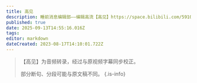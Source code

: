```yaml
---
title: 高见
description: 睡前消息编辑部——编辑高流【高见】https://space.bilibili.com/59104725
published: true
date: 2025-09-13T14:55:16.016Z
tags: 
editor: markdown
dateCreated: 2023-08-17T14:10:01.722Z
---
```


> 【高见】为音频转录，经过与原视频字幕同步校正。
> 
> 部分断句、分段可能与原文稿不同。
{.is-info}

<!--

# 91 - 100

- [**100** **](./opinion/100.md)
- [**99** **](./opinion/99.md)
- [**98** **](./opinion/98.md)
- [**97** **](./opinion/97.md)
- [**96** **](./opinion/96.md)
- [**95** **](./opinion/95.md)
- [**94** **](./opinion/94.md)
- [**93** **](./opinion/93.md)
- [**92** **](./opinion/92.md)
- [**91** **](./opinion/91.md)

{.links-list}

# 81 - 90

- [**90** **](./opinion/90.md)
- [**89** **](./opinion/89.md)
- [**88** **](./opinion/88.md)
- [**87** **](./opinion/87.md)
- [**86** **](./opinion/86.md)
- [**85** **](./opinion/85.md)
- [**84** **](./opinion/84.md)
- [**83** **](./opinion/83.md)
- [**82** **](./opinion/82.md)
- [**81** **](./opinion/81.md)

{.links-list}

# 71 - 80

- [**80** **](./opinion/80.md)
- [**79** **](./opinion/79.md)
- [**78** **](./opinion/78.md)
- [**77** **](./opinion/77.md)
- [**76** **](./opinion/76.md)
- [**75** **](./opinion/75.md)
- [**74** **](./opinion/74.md)
- [**73** **](./opinion/73.md)
- [**72** **](./opinion/72.md)
- [**71** **](./opinion/71.md)

{.links-list}

# 61 - 70

- [**70** **](./opinion/70.md)
- [**69** **](./opinion/69.md)
- [**68** **](./opinion/68.md)
- [**67** **](./opinion/67.md)
- [**66** **](./opinion/66.md)
- [**65** **](./opinion/65.md)
- [**64** **](./opinion/64.md)
- [**63** **](./opinion/63.md)
- [**62** **](./opinion/62.md)
- [**61** **](./opinion/61.md)

{.links-list}

# 51 - 60

- [**60** **](./opinion/60.md)
- [**59** **](./opinion/59.md)
- [**58** **](./opinion/58.md)
- [**57** **](./opinion/57.md)
- [**56** **](./opinion/56.md)
- [**55** **](./opinion/55.md)
- [**54** **](./opinion/54.md)
- [**53** **](./opinion/53.md)
- [**52** **](./opinion/52.md)
- [**51** **](./opinion/51.md)

{.links-list}

# 41 - 50

- [**50** **](./opinion/50.md)
- [**49** **](./opinion/49.md)
- [**48** **](./opinion/48.md)
- [**47** **](./opinion/47.md)
- [**46** **](./opinion/46.md)
- [**45** **](./opinion/45.md)
- [**44** **](./opinion/44.md)
- [**43** *查理·柯克遇刺案全程回顾*](./opinion/43.md)
- [**42** *蓝焱20试车，国产星舰“前传”*](./opinion/42.md)
- [**41** *日企窃密台积电，作案动机为何？*](./opinion/41.md)

{.links-list}

# 31 - 40

- [**40** *星舰十飞，未竟之路*](./opinion/40.md)
- [**39** *日企窃密台积电，作案动机为何？*](./opinion/39.md)
- [**38** *新疆景区吊桥事故回顾*](./opinion/38.md)
- [**37** *制造“信息茧房”？算法不背这个锅*](./opinion/37.md)
- [**36** *曼谷塌楼事故浅析*](./opinion/36.md)
- [**35** *大连新机场争议问题浅析*](./opinion/35.md)
- [**34** *车企价格战，“卷”=赢？*](./opinion/34.md)
- [**33** *打穿地壳，“梦想”启航*](./opinion/33.md)
- [**32** *星舰六飞，奔向2025*](./opinion/32.md)
- [**31** *星舰五飞，承前启后*](./opinion/31.md)
{.links-list}

# 21 - 30

- [**30** *印度特大高炉中国造*](./opinion/30.md)
- [**29** *锂价低迷，买矿不亏*](./opinion/29.md)
- [**28** *院士反对大运河*](./opinion/28.md)
- [**27** *走出低潮，核电重启*](./opinion/27.md)
- [**26** *河南法官被刺，基层机械司法*](./opinion/26.md)
- [**25** *日本为何冒险发布巨震警报？*](./opinion/25.md)
- [**24** *江苏“限高令”，城市选房指南*](./opinion/24.md)
- [**23** *剥离董宇辉，俞敏洪慷他人之慨*](./opinion/23.md)
- [**22** *四川自贡火灾16人死亡，事故浅析*](./opinion/22.md)
- [**21** *特朗普遇刺细节核查*](./opinion/21.md)

{.links-list}

# 11 - 20

- [**20** *谁在用“问题食油”？<font color="orange">（微博）</font>*](./opinion/20.md)
- [**19** *天龙三号试车事故分析*](./opinion/19.md)
- [**18** *星舰四飞，八成收获是信心*](./opinion/18.md)
- [**17** *再议内蒙阻耕：基层粗暴行为背后动机，真相揭开一角*](./opinion/17.md)
- [**16** *内蒙播种纠纷，媒体调查缺位*](./opinion/16.md)
- [**15** *SpaceX的军事潜力*](./opinion/15.md)
- [**14** *慢美国半步，猪器官竞赛虽败犹荣*](./opinion/14.md)
- [**13** *淘宝火箭快递，定制圈钱鬼话<font color="orange">（微博）</font>*](./opinion/13.md)
- [**12** *好消息：有隐藏铜矿；坏消息：和正威无关*](./opinion/12.md)
- [**11** *普京的癌症疫苗=百度的医疗神话*](./opinion/11.md)

{.links-list}

# 1 - 10

- [**10.5** *吃饭的时候，给家人聊聊星舰吧*](./opinion/10-1.md)
- [**10** *博士生不去企业，大学凭啥对你好？*](./opinion/10.md)
- [**9** *云南镇雄崩滑灾害回顾分析*](./opinion/9.md)
- [**8** *马督工的同学，在月球修路*](./opinion/8.md)
- [**7** *如何像老干部一样科学养生？*](./opinion/7.md)
- [**6** *武汉高楼为什么这么多？*](./opinion/6.md)
- [**5** *桦南体育馆坍塌事故分析*](./opinion/5.md)
- [**4** *医疗反腐（下）：新医改最后一战*](./opinion/4.md)
- [**3** *医疗反腐（上）：旧医改时代回望*](./opinion/3.md)
- [**2** *天津火灾：节能史的回响*](./opinion/2.md)
- [**1** *宝火之争：胜者即是正义*](./opinion/1.md)

{.links-list}
